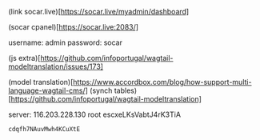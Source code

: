 (link socar.live)[https://socar.live/myadmin/dashboard]

(socar cpanel)[https://socar.live:2083/]

username: admin	
password: socar

(js extra)[https://github.com/infoportugal/wagtail-modeltranslation/issues/173]

(model translation)[https://www.accordbox.com/blog/how-support-multi-language-wagtail-cms/]
(synch tables)[https://github.com/infoportugal/wagtail-modeltranslation]


server: 116.203.228.130	root
	escxeLKsVabtJ4rK3TiA

	cdqfh7NAuvMwh4KCuXtE